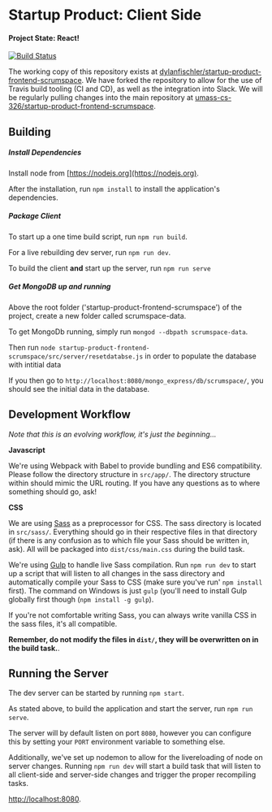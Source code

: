 # Startup Product: Client Side
#### Project State: React!

[![Build Status](https://travis-ci.com/dylanfischler/startup-product-frontend-scrumspace.svg?token=XpAFVxZPs7jbAuEHuYce&branch=master)](https://travis-ci.com/dylanfischler/startup-product-frontend-scrumspace)

The working copy of this repository exists at [dylanfischler/startup-product-frontend-scrumspace](https://github.com/dylanfischler/startup-product-frontend-scrumspace). We have forked the repository to allow for the use of Travis build tooling (CI and CD), as well as the integration into Slack. We will be regularly pulling changes into the main repository at [umass-cs-326/startup-product-frontend-scrumspace](https://github.com/umass-cs-326/startup-product-frontend-scrumspace).

## Building

##### Install Dependencies
Install node from [https://nodejs.org](https://nodejs.org).

After the installation, run `npm install` to install the application's dependencies.

##### Package Client
To start up a one time build script, run `npm run build`. 

For a live rebuilding dev server, run `npm run dev`. 

To build the client **and** start up the server, run `npm run serve` 

##### Get MongoDB up and running
Above the root folder ('startup-product-frontend-scrumspace') of the project, create a new folder called scrumspace-data. 

To get MongoDb running, simply run `mongod --dbpath scrumspace-data`. 

Then run `node startup-product-frontend-scrumspace/src/server/resetdatabse.js` in order to populate the database with intitial data

If you then go to `http://localhost:8080/mongo_express/db/scrumspace/`, you should see the initial data in the database. 


## Development Workflow
_Note that this is an evolving workflow, it's just the beginning..._

**Javascript**

We're using Webpack with Babel to provide bundling and ES6 compatibility. Please follow the directory structure in `src/app/`. The directory structure within should mimic the URL routing. If you have any questions as to where something should go, ask!

**CSS**

We are using [Sass](http://sass-lang.com) as a preprocessor for CSS. The sass directory is located in `src/sass/`. Everything should go in their respective files in that directory (if there is any confusion as to which file your Sass should be written in, ask). All will be packaged into `dist/css/main.css` during the build task.

We're using [Gulp](http://gulpjs.com) to handle live Sass compilation. Run `npm run dev` to start up a script that will listen to all changes in the sass directory and automatically compile your Sass to CSS (make sure you've run' `npm install` first). The command on Windows is just `gulp` (you'll need to install Gulp globally first though (`npm install -g gulp`).

If you're not comfortable writing Sass, you can always write vanilla CSS in the sass files, it's all compatible.

**Remember, do not modify the files in `dist/`, they will be overwritten on in the build task.**.

## Running the Server

The dev server can be started by running `npm start`.

As stated above, to build the application and start the server, run `npm run serve`.

The server will by default listen on port `8080`, however you can configure this by setting your `PORT` environment variable to something else. 

Additionally, we've set up nodemon to allow for the livereloading of node on server changes. Running `npm run dev` will start a build task that will listen to all client-side and server-side changes and trigger the proper recompiling tasks. 

[http://localhost:8080](http://localhost:8080).
